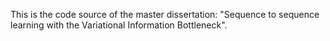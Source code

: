 This is the code source of the master dissertation: "Sequence to sequence learning with the Variational Information Bottleneck". 